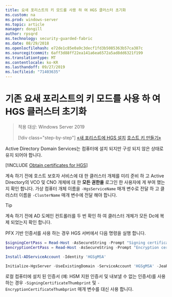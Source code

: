```yaml
---
title: 요새 포리스트의 키 모드를 사용 하 여 HGS 클러스터 초기화
ms.custom: na
ms.prod: windows-server
ms.topic: article
manager: dongill
author: rpsqrd
ms.technology: security-guarded-fabric
ms.date: 08/29/2018
ms.openlocfilehash: e72de1c85e0a9c3decf1fd3b5085363b57ca387c
ms.sourcegitcommit: 6aff3d88ff22ea141a6ea6572a5ad8dd6321f199
ms.translationtype: MT
ms.contentlocale: ko-KR
ms.lasthandoff: 09/27/2019
ms.locfileid: "71403635"
---
```

# <a name="initialize-the-hgs-cluster-using-key-mode-in-an-existing-bastion-forest"></a>기존 요새 포리스트의 키 모드를 사용 하 여 HGS 클러스터 초기화

> 적용 대상: Windows Server 2019
> 
> [!div class="step-by-step"]
> [«새 포리스트에 HGS 설치](guarded-fabric-install-hgs-in-a-bastion-forest.md)
> [호스트 키 만들기»](guarded-fabric-create-host-key.md)

Active Directory Domain Services는 컴퓨터에 설치 되지만 구성 되지 않은 상태로 유지 되어야 합니다.

[!INCLUDE [Obtain certificates for HGS](../../../includes/guarded-fabric-initialize-hgs-default-step-two.md)] 

계속 하기 전에 호스트 보호자 서비스에 대 한 클러스터 개체를 미리 준비 하 고 Active Directory의 VCO 및 CNO 개체에 대 한 **모든 권한을** 로그인 한 사용자에 게 부여 했는지 확인 합니다.
가상 컴퓨터 개체 이름을 `-HgsServiceName` 매개 변수로 전달 하 고 클러스터 이름을 `-ClusterName` 매개 변수에 전달 해야 합니다.

> [!TIP]
> 계속 하기 전에 AD 도메인 컨트롤러를 두 번 확인 하 여 클러스터 개체가 모든 Dc에 복제 되었는지 확인 합니다.

PFX 기반 인증서를 사용 하는 경우 HGS 서버에서 다음 명령을 실행 합니다.

```powershell
$signingCertPass = Read-Host -AsSecureString -Prompt "Signing certificate password"
$encryptionCertPass = Read-Host -AsSecureString -Prompt "Encryption certificate password"

Install-ADServiceAccount -Identity 'HGSgMSA'

Initialize-HgsServer -UseExistingDomain -ServiceAccount 'HGSgMSA' -JeaReviewersGroup 'HgsJeaReviewers' -JeaAdministratorsGroup 'HgsJeaAdmins' -HgsServiceName 'HgsService' -ClusterName 'HgsCluster' -SigningCertificatePath '.\signCert.pfx' -SigningCertificatePassword $signPass -EncryptionCertificatePath '.\encCert.pfx' -EncryptionCertificatePassword $encryptionCertPass -TrustHostKey
```

로컬 컴퓨터에 설치 된 인증서 (예: HSM 지원 인증서 및 내보낼 수 없는 인증서)를 사용 하는 경우 `-SigningCertificateThumbprint` 및 `-EncryptionCertificateThumbprint` 매개 변수를 대신 사용 합니다.

